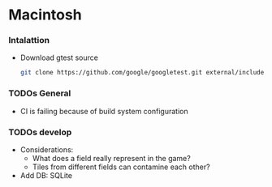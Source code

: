 # Macintosh

### Intalattion
- Download gtest source
  ```bash
  git clone https://github.com/google/googletest.git external/include/gtest
  ```

### TODOs General
 - CI is failing because of build system configuration

### TODOs develop
 - Considerations:
   - What does a field really represent in the game?
   - Tiles from different fields can contamine each other?
 - Add DB: SQLite
